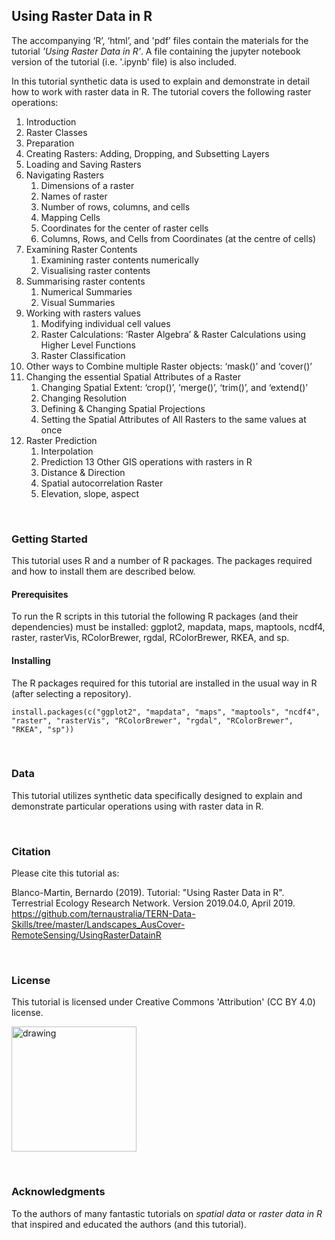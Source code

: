 ## Using Raster Data in R

The accompanying ‘R’, ‘html’, and 'pdf’ files contain the materials for the tutorial *'Using Raster Data in R'*.  A file containing the jupyter notebook version of the tutorial (i.e. '.ipynb' file) is also included. 

In this tutorial synthetic data is used to explain and demonstrate in detail how to work with raster data in R. The tutorial covers the following raster operations: 

1. Introduction
2. Raster Classes
3. Preparation
4. Creating Rasters: Adding, Dropping, and Subsetting Layers
5. Loading and Saving Rasters
6. Navigating Rasters
	1. Dimensions of a raster
	2. Names of raster
	3. Number of rows, columns, and cells
	4. Mapping Cells
	5. Coordinates for the center of raster cells
	6. Columns, Rows, and Cells from Coordinates (at the centre of cells)
7. Examining Raster Contents
	1. Examining raster contents numerically
	2. Visualising raster contents
8. Summarising raster contents
	1. Numerical Summaries
	2. Visual Summaries
9. Working with rasters values
	1. Modifying individual cell values
	2. Raster Calculations: ‘Raster Algebra’ & Raster Calculations using Higher Level Functions
	3. Raster Classification
10. Other ways to Combine multiple Raster objects: ‘mask()’ and ‘cover()’
11. Changing the essential Spatial Attributes of a Raster
	1. Changing Spatial Extent: ‘crop()’, ‘merge()’, ‘trim()’, and ‘extend()’
	2. Changing Resolution
	3. Defining & Changing Spatial Projections
	4. Setting the Spatial Attributes of All Rasters to the same values at once
12. Raster Prediction
	1. Interpolation
	2. Prediction
13 Other GIS operations with rasters in R
	1. Distance & Direction
	2. Spatial autocorrelation Raster
	3. Elevation, slope, aspect


&nbsp;
### Getting Started

This tutorial uses R and a number of R packages. The packages required and how to install them are described below.

#### Prerequisites

To run the R scripts in this tutorial the following R packages (and their dependencies) must be installed: ggplot2, mapdata, maps, maptools, ncdf4, raster, rasterVis, RColorBrewer, rgdal, RColorBrewer, RKEA, and sp. 

#### Installing

The R packages required for this tutorial are installed in the usual way in R (after selecting a repository).

```
install.packages(c("ggplot2", "mapdata", "maps", "maptools", "ncdf4", "raster", "rasterVis", "RColorBrewer", "rgdal", "RColorBrewer", "RKEA", "sp"))
```


&nbsp;
### Data

This tutorial utilizes synthetic data specifically designed to explain and demonstrate particular operations using with raster data in R.


&nbsp;
### Citation

Please cite this tutorial as: 

Blanco-Martin, Bernardo (2019). 
Tutorial: "Using Raster Data in R".
Terrestrial Ecology Research Network.
Version 2019.04.0, April 2019.
https://github.com/ternaustralia/TERN-Data-Skills/tree/master/Landscapes_AusCover-RemoteSensing/UsingRasterDatainR


&nbsp;
### License

This tutorial is licensed under Creative Commons 'Attribution' (CC BY 4.0) license.

<img src="https://mirrors.creativecommons.org/presskit/buttons/88x31/png/by.png" alt="drawing" width="200"/>


&nbsp;
### Acknowledgments
To the authors of many fantastic tutorials on *spatial data* or *raster data in R* that inspired and educated the authors (and this tutorial). 












